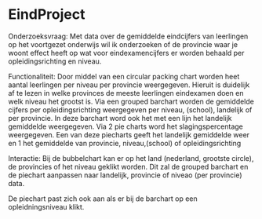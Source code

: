 # EindProject

Onderzoeksvraag:
Met data over de gemiddelde eindcijfers van leerlingen op het voortgezet onderwijs wil ik onderzoeken of de provincie waar je woont effect heeft op wat voor eindexamencijfers er worden behaald per opleidingsrichting en niveau. 

Functionaliteit:
Door middel van een circular packing chart worden heet aantal leerlingen per niveau per provincie weergegeven. Hieruit is duidelijk af te lezen in welke provinces de meeste leerlingen eindexamen doen en welk niveau het grootst is.
Via een grouped barchart worden de gemiddelde cijfers per opleidingsrichting weergegeven per niveau, (school), landelijk of per provincie. In deze barchart word ook het met een lijn het landelijk gemiddelde weergegeven.
Via 2 pie charts word het slagingspercentage weergegeven. Een van deze piecharts geeft het landelijk gemiddelde weer en 1 het gemiddelde van provincie, niveau,(school) of opleidingsrichting 

Interactie:
Bij de bubbelchart kan er op het land (nederland, grootste circle), de provincies of het niveau geklikt worden. Dit zal de grouped barchart en de piechart aanpassen naar landelijk, provincie of niveao (per provincie) data.

De piechart past zich ook aan als er bij de barchart op een opleidningsniveau klikt. 

